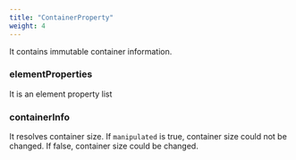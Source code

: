 ```yaml
---
title: "ContainerProperty"
weight: 4
---
```

It contains immutable container information. 

### elementProperties
It is an element property list

### containerInfo
It resolves container size. If `manipulated` is true, container size could not be changed. If false, container size could be changed.
